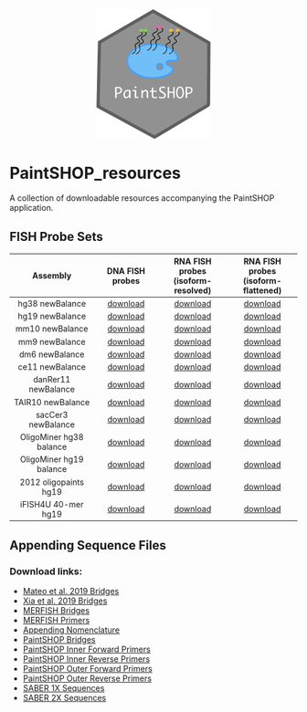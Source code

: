 <div align="center">
    <a href="#readme"><img src="PaintSHOP-logo.png" width="200"></a>
</div>

# PaintSHOP_resources

A collection of downloadable resources accompanying the PaintSHOP application.

## FISH Probe Sets

<div align="center">
    <table>
        <thead>
            <tr>
                <th align="center">Assembly</th>
                <th align="center">DNA FISH probes</th>
                <th align="center">RNA FISH probes<br>(isoform-resolved)</th>
                <th align="center">RNA FISH probes<br>(isoform-flattened)</th>
            </tr>
        </thead>
        <tbody>
            <tr>
                <td align="center">hg38 newBalance</td>
                <td align="center"><a href="https://paintshop-bucket.s3.amazonaws.com/v1.1/resources/all/hg38_all_newBalance.zip">download</a></td>
                <td align="center"><a href="#">download</a></td>
                <td align="center"><a href="#">download</a></td>
            </tr>
            <tr>
                <td align="center">hg19 newBalance</td>
                <td align="center"><a href="https://paintshop-bucket.s3.amazonaws.com/v1.1/resources/all/hg19_all_newBalance.zip">download</a></td>
                <td align="center"><a href="#">download</a></td>
                <td align="center"><a href="#">download</a></td>
            </tr>
            <tr>
                <td align="center">mm10 newBalance</td>
                <td align="center"><a href="https://paintshop-bucket.s3.amazonaws.com/v1.1/resources/all/mm10_all_newBalance.zip">download</a></td>
                <td align="center"><a href="#">download</a></td>
                <td align="center"><a href="#">download</a></td>
            </tr>
            <tr>
                <td align="center">mm9 newBalance</td>
                <td align="center"><a href="https://paintshop-bucket.s3.amazonaws.com/v1.1/resources/all/mm9_all_newBalance.zip">download</a></td>
                <td align="center"><a href="#">download</a></td>
                <td align="center"><a href="#">download</a></td>
            </tr>
            <tr>
                <td align="center">dm6 newBalance</td>
                <td align="center"><a href="https://paintshop-bucket.s3.amazonaws.com/v1.1/resources/all/dm6_all_newBalance.zip">download</a></td>
                <td align="center"><a href="#">download</a></td>
                <td align="center"><a href="#">download</a></td>
            </tr>
            <tr>
                <td align="center">ce11 newBalance</td>
                <td align="center"><a href="https://paintshop-bucket.s3.amazonaws.com/v1.1/resources/all/ce11_all_newBalance.zip">download</a></td>
                <td align="center"><a href="#">download</a></td>
                <td align="center"><a href="#">download</a></td>
            </tr>
            <tr>
                <td align="center">danRer11 newBalance</td>
                <td align="center"><a href="https://paintshop-bucket.s3.amazonaws.com/v1.1/resources/all/danRer11_all_newBalance.zip">download</a></td>
                <td align="center"><a href="#">download</a></td>
                <td align="center"><a href="#">download</a></td>
            </tr>
            <tr>
                <td align="center">TAIR10 newBalance</td>
                <td align="center"><a href="https://paintshop-bucket.s3.amazonaws.com/v1.1/resources/all/TAIR10_all_newBalance.zip">download</a></td>
                <td align="center"><a href="#">download</a></td>
                <td align="center"><a href="#">download</a></td>
            </tr>
            <tr>
                <td align="center">sacCer3 newBalance</td>
                <td align="center"><a href="https://paintshop-bucket.s3.amazonaws.com/v1.1/resources/all/sacCer3_all_newBalance.zip">download</a></td>
                <td align="center"><a href="#">download</a></td>
                <td align="center"><a href="#">download</a></td>
            </tr>
            <tr>
                <td align="center">OligoMiner hg38 balance</td>
                <td align="center"><a href="https://paintshop-bucket.s3.amazonaws.com/v1.1/resources/all/hg38b_all_newBalance.zip">download</a></td>
                <td align="center"><a href="#">download</a></td>
                <td align="center"><a href="#">download</a></td>
            </tr>
            <tr>
                <td align="center">OligoMiner hg19 balance</td>
                <td align="center"><a href="https://paintshop-bucket.s3.amazonaws.com/v1.1/resources/all/hg19b_all_newBalance.zip">download</a></td>
                <td align="center"><a href="#">download</a></td>
                <td align="center"><a href="#">download</a></td>
            </tr>
            <tr>
                <td align="center">2012 oligopaints hg19</td>
                <td align="center"><a href="https://paintshop-bucket.s3.amazonaws.com/v1.1/resources/all/hg19_2012_all_newBalance.zip">download</a></td>
                <td align="center"><a href="#">download</a></td>
                <td align="center"><a href="#">download</a></td>
            </tr>
            <tr>
                <td align="center">iFISH4U 40-mer hg19</td>
                <td align="center"><a href="https://paintshop-bucket.s3.amazonaws.com/v1.1/resources/all/iFISH4U_all_newBalance.zip">download</a></td>
                <td align="center"><a href="#">download</a></td>
                <td align="center"><a href="#">download</a></td>
            </tr>
        </tbody>
    </table>
</div>


## Appending Sequence Files
 
### Download links:

* [Mateo et al. 2019 Bridges](https://paintshop-bucket.s3.amazonaws.com/resources/appending/Mateo2019_bridges.zip)
* [Xia et al. 2019 Bridges](https://paintshop-bucket.s3.amazonaws.com/resources/appending/Xia2019_bridges.zip)
* [MERFISH Bridges](https://paintshop-bucket.s3.amazonaws.com/resources/appending/merfish_bridges.zip)
* [MERFISH Primers](https://paintshop-bucket.s3.amazonaws.com/resources/appending/merfish_primers.zip)
* [Appending Nomenclature](https://paintshop-bucket.s3.amazonaws.com/resources/appending/nomenclature.zip)
* [PaintSHOP Bridges](https://paintshop-bucket.s3.amazonaws.com/resources/appending/ps_bridges.zip)
* [PaintSHOP Inner Forward Primers](https://paintshop-bucket.s3.amazonaws.com/resources/appending/ps_if.zip)
* [PaintSHOP Inner Reverse Primers](https://paintshop-bucket.s3.amazonaws.com/resources/appending/ps_ir.zip)
* [PaintSHOP Outer Forward Primers](https://paintshop-bucket.s3.amazonaws.com/resources/appending/ps_of.zip)
* [PaintSHOP Outer Reverse Primers](https://paintshop-bucket.s3.amazonaws.com/resources/appending/ps_or.zip)
* [SABER 1X Sequences](https://paintshop-bucket.s3.amazonaws.com/resources/appending/saber_1x.zip)
* [SABER 2X Sequences](https://paintshop-bucket.s3.amazonaws.com/resources/appending/saber_2x.zip)
